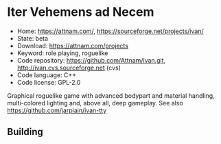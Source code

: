 # Iter Vehemens ad Necem

- Home: https://attnam.com/, https://sourceforge.net/projects/ivan/
- State: beta
- Download: https://attnam.com/projects
- Keyword: role playing, roguelike
- Code repository: https://github.com/Attnam/ivan.git, http://ivan.cvs.sourceforge.net (cvs)
- Code language: C++
- Code license: GPL-2.0

Graphical roguelike game with advanced bodypart and material handling, multi-colored lighting and, above all, deep gameplay.
See also https://github.com/jarpiain/ivan-tty

## Building
